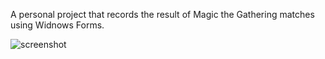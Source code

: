 A personal project that records the result of Magic the Gathering matches using Widnows Forms.

![screenshot](https://github.com/JohnPraesto/EGET-MagicStats/assets/145432791/0b34d3be-2f0d-4943-bc36-389b011b554d)
